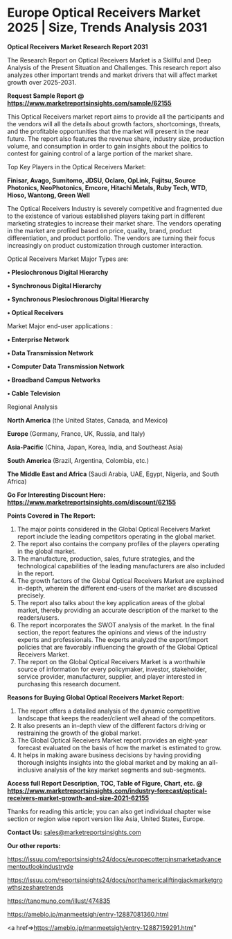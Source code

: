 # Europe Optical Receivers Market 2025 | Size, Trends Analysis 2031

<strong>Optical Receivers Market Research Report 2031</strong>

The Research Report on Optical Receivers Market is a Skillful and Deep Analysis of the Present Situation and Challenges. This research report also analyzes other important trends and market drivers that will affect market growth over 2025-2031.

<strong>Request Sample Report @ <a href=https://www.marketreportsinsights.com/sample/62155>https://www.marketreportsinsights.com/sample/62155</a></strong>

This Optical Receivers market report aims to provide all the participants and the vendors will all the details about growth factors, shortcomings, threats, and the profitable opportunities that the market will present in the near future. The report also features the revenue share, industry size, production volume, and consumption in order to gain insights about the politics to contest for gaining control of a large portion of the market share.

Top Key Players in the Optical Receivers Market:

<strong>Finisar, Avago, Sumitomo, JDSU, Oclaro, OpLink, Fujitsu, Source Photonics, NeoPhotonics, Emcore, Hitachi Metals, Ruby Tech, WTD, Hioso, Wantong, Green Well</strong>

The Optical Receivers Industry is severely competitive and fragmented due to the existence of various established players taking part in different marketing strategies to increase their market share. The vendors operating in the market are profiled based on price, quality, brand, product differentiation, and product portfolio. The vendors are turning their focus increasingly on product customization through customer interaction.

Optical Receivers Market Major Types are:

<strong>• Plesiochronous Digital Hierarchy

• Synchronous Digital Hierarchy

• Synchronous Plesiochronous Digital Hierarchy

• Optical Receivers</strong>

Market Major end-user applications :

<strong>• Enterprise Network

• Data Transmission Network

• Computer Data Transmission Network

• Broadband Campus Networks

• Cable Television</strong>

Regional Analysis

</u><strong><b>North America</b></strong> (the United States, Canada, and Mexico)

<strong><b>Europe </b></strong>(Germany, France, UK, Russia, and Italy)

<strong><b>Asia-Pacific</b></strong> (China, Japan, Korea, India, and Southeast Asia)

<strong><b>South America</b></strong> (Brazil, Argentina, Colombia, etc.)

<strong><b>The Middle East and Africa</b></strong> (Saudi Arabia, UAE, Egypt, Nigeria, and South Africa)

<strong>Go For Interesting Discount Here: <a href=https://www.marketreportsinsights.com/discount/62155>https://www.marketreportsinsights.com/discount/62155</a></strong>

<strong>Points Covered in The Report:</strong>
<ol>
  <li>The major points considered in the Global Optical Receivers Market report include the leading competitors operating in the global market.</li>
  <li>The report also contains the company profiles of the players operating in the global market.</li>
  <li>The manufacture, production, sales, future strategies, and the technological capabilities of the leading manufacturers are also included in the report.</li>
  <li>The growth factors of the Global Optical Receivers Market are explained in-depth, wherein the different end-users of the market are discussed precisely.</li>
  <li>The report also talks about the key application areas of the global market, thereby providing an accurate description of the market to the readers/users.</li>
  <li>The report incorporates the SWOT analysis of the market. In the final section, the report features the opinions and views of the industry experts and professionals. The experts analyzed the export/import policies that are favorably influencing the growth of the Global Optical Receivers Market.</li>
  <li>The report on the Global Optical Receivers Market is a worthwhile source of information for every policymaker, investor, stakeholder, service provider, manufacturer, supplier, and player interested in purchasing this research document.</li>
</ol>
<strong>Reasons for Buying Global Optical Receivers Market Report:</strong>

<ol>
  <li>The report offers a detailed analysis of the dynamic competitive landscape that keeps the reader/client well ahead of the competitors.</li>
  <li>It also presents an in-depth view of the different factors driving or restraining the growth of the global market.</li>
  <li>The Global Optical Receivers Market report provides an eight-year forecast evaluated on the basis of how the market is estimated to grow.</li>
  <li>It helps in making aware business decisions by having providing thorough insights insights into the global market and by making an all-inclusive analysis of the key market segments and sub-segments.</li>
</ol>
<strong>Access full Report Description, TOC, Table of Figure, Chart, etc. @ <a href=https://www.marketreportsinsights.com/industry-forecast/optical-receivers-market-growth-and-size-2021-62155>https://www.marketreportsinsights.com/industry-forecast/optical-receivers-market-growth-and-size-2021-62155</a></strong>


Thanks for reading this article; you can also get individual chapter wise section or region wise report version like Asia, United States, Europe.

<strong>Contact Us:</strong>
sales@marketreportsinsights.com

<strong>Our other reports:</strong>

<a href=https://issuu.com/reportsinsights24/docs/europecotterpinsmarketadvancementoutlookindustryde>https://issuu.com/reportsinsights24/docs/europecotterpinsmarketadvancementoutlookindustryde</a>

<a href=https://issuu.com/reportsinsights24/docs/northamericaliftingjackmarketgrowthsizesharetrends>https://issuu.com/reportsinsights24/docs/northamericaliftingjackmarketgrowthsizesharetrends</a>

<a href=https://tanomuno.com/illust/474835>https://tanomuno.com/illust/474835</a>

<a href=https://ameblo.jp/manmeetsigh/entry-12887081360.html>https://ameblo.jp/manmeetsigh/entry-12887081360.html</a>

<a href=>https://ameblo.jp/manmeetsigh/entry-12887159291.html</a>"
